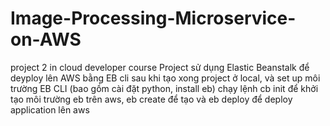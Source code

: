 # Image-Processing-Microservice-on-AWS

project 2 in cloud developer course
Project sử dụng Elastic Beanstalk để deyploy lên AWS bằng EB cli
sau khi tạo xong project ở local, và set up môi trường EB CLI (bao gồm cài đặt python, install eb)
chạy lệnh cb init để khởi tạo môi trường eb trên aws, eb create để tạo và eb deploy để deploy application lên aws
